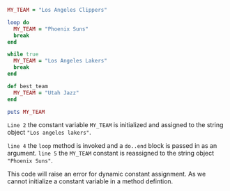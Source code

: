 ```ruby
MY_TEAM = "Los Angeles Clippers"

loop do
  MY_TEAM = "Phoenix Suns"
  break
end

while true
  MY_TEAM = "Los Angeles Lakers"
  break
end

def best_team
  MY_TEAM = "Utah Jazz"
end

puts MY_TEAM
```

`Line 2` the constant variable `MY_TEAM` is initialized and assigned to the string object `"Los angeles lakers"`.

`line 4` the `loop` method is invoked and a `do..end` block is passed in as an argument. `line 5` the `MY_TEAM` constant is reassigned to the string object `"Phoenix Suns"`.

This code will raise an error for dynamic constant assignment. As we cannot initialize a constant variable in a method defintion.